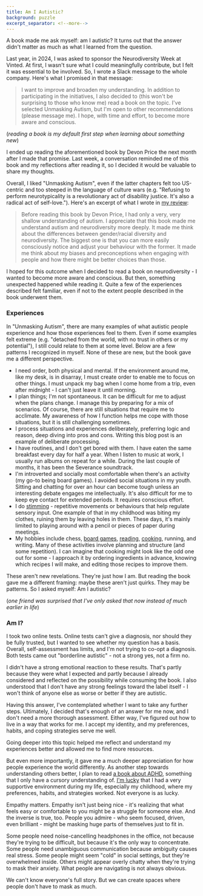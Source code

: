 ```yaml
---
title: Am I Autistic?
background: puzzle
excerpt_separator: <!--more-->
---
```


A book made me ask myself: am I autistic? It turns out that the answer didn't matter as much as what I learned from the question.

<!--more-->

Last year, in 2024, I was asked to sponsor the Neurodiversity Week at Vinted. At first, I wasn't sure what I could meaningfully contribute, but I felt it was essential to be involved. So, I wrote a Slack message to the whole company. Here's what I promised in that message:

> I want to improve and broaden my understanding. In addition to participating in the initiatives, I also decided to (this won't be surprising to those who know me) read a book on the topic. I've selected Unmasking Autism, but I'm open to other recommendations (please message me). I hope, with time and effort, to become more aware and conscious.

(_reading a book is my default first step when learning about something new_)

I ended up reading the aforementioned book by Devon Price the next month after I made that promise. Last week, a conversation reminded me of this book and my reflections after reading it, so I decided it would be valuable to share my thoughts.

Overall, I liked "Unmasking Autism", even if the latter chapters felt too US-centric and too steeped in the language of culture wars (e.g. "Refusing to perform neurotypicality is a revolutionary act of disability justice. It's also a radical act of self-love."). Here's an excerpt of what I wrote in [my review](https://www.goodreads.com/review/show/6372504008):

> Before reading this book by Devon Price, I had only a very, very shallow understanding of autism. I appreciate that this book made me understand autism and neurodiversity more deeply. It made me think about the differences between gender/racial diversity and neurodiversity. The biggest one is that you can more easily consciously notice and adjust your behaviour with the former. It made me think about my biases and preconceptions when engaging with people and how there might be better choices than those.

I hoped for this outcome when I decided to read a book on neurodiversity - I wanted to become more aware and conscious. But then, something unexpected happened while reading it. Quite a few of the experiences described felt familiar, even if not to the extent people described in the book underwent them.

### Experiences

In "Unmasking Autism", there are many examples of what autistic people experience and how those experiences feel to them. Even if some examples felt extreme (e.g. "detached from the world, with no trust in others or my potential"), I still could relate to them at some level. Below are a few patterns I recognized in myself. None of these are new, but the book gave me a different perspective.

- I need order, both physical and mental. If the environment around me, like my desk, is in disarray, I must create order to enable me to focus on other things. I must unpack my bag when I come home from a trip, even after midnight - I can't just leave it until morning.
- I plan things; I'm not spontaneous. It can be difficult for me to adjust when the plans change. I manage this by preparing for a mix of scenarios. Of course, there are still situations that require me to acclimate. My awareness of how I function helps me cope with those situations, but it is still challenging sometimes.
- I process situations and experiences deliberately, preferring logic and reason, deep diving into pros and cons. Writing this blog post is an example of deliberate processing.
- I have routines, and I don't get bored with them. I have eaten the same breakfast every day for half a year. When I listen to music at work, I usually run albums on repeat for a while. During the last couple of months, it has been the Severance soundtrack.
- I'm introverted and socially most comfortable when there's an activity (my go-to being board games). I avoided social situations in my youth. Sitting and chatting for over an hour can become tough unless an interesting debate engages me intellectually. It's also difficult for me to keep eye contact for extended periods. It requires conscious effort.
- I do [stimming](https://en.wikipedia.org/wiki/Stimming) - repetitive movements or behaviours that help regulate sensory input. One example of that in my childhood was biting my clothes, ruining them by leaving holes in them. These days, it's mainly limited to playing around with a pencil or pieces of paper during meetings.
- My hobbies include chess, [board games](/outcome-blind), [reading](/how-i-consume-books), [cooking](/book-review-the-food-lab), running, and writing. Many of these activities involve planning and structure (and some repetition). I can imagine that cooking might look like the odd one out for some - I approach it by ordering ingredients in advance, knowing which recipes I will make, and editing those recipes to improve them.

These aren't new revelations. They're just how I am. But reading the book gave me a different framing: maybe these aren't just quirks. They may be patterns. So I asked myself: Am I autistic?

(_one friend was surprised that I've only asked that now instead of much earlier in life_)

### Am I?

I took two online tests. Online tests can't give a diagnosis, nor should they be fully trusted, but I wanted to see whether my question has a basis. Overall, self-assessment has limits, and I'm not trying to co-opt a diagnosis. Both tests came out "borderline autistic" - not a strong yes, not a firm no.

I didn't have a strong emotional reaction to these results. That's partly because they were what I expected and partly because I already considered and reflected on the possibility while consuming the book. I also understood that I don't have any strong feelings toward the label itself - I won't think of anyone else as worse or better if they are autistic.

Having this answer, I've contemplated whether I want to take any further steps. Ultimately, I decided that's enough of an answer for me now, and I don't need a more thorough assessment. Either way, I've figured out how to live in a way that works for me. I accept my identity, and my preferences, habits, and coping strategies serve me well.

Going deeper into this topic helped me reflect and understand my experiences better and allowed me to find more resources.

But even more importantly, it gave me a much deeper appreciation for how people experience the world differently. As another step towards understanding others better, I plan to read [a book about ADHD](https://www.goodreads.com/book/show/53231680-adhd-2-0), something that I only have a cursory understanding of. [I'm lucky](/lucky) that I had a very supportive environment during my life, especially my childhood, where my preferences, habits, and strategies worked. Not everyone is as lucky.

Empathy matters. Empathy isn't just being nice - it's realizing that what feels easy or comfortable to you might be a struggle for someone else.
And the inverse is true, too. People you admire - who seem focused, driven, even brilliant - might be masking huge parts of themselves just to fit in.

Some people need noise-cancelling headphones in the office, not because they're trying to be difficult, but because it's the only way to concentrate. Some people need unambiguous communication because ambiguity causes real stress. Some people might seem "cold" in social settings, but they're overwhelmed inside. Others might appear overly chatty when they're trying to mask their anxiety. What people are navigating is not always obvious.

We can't know everyone's full story. But we can create spaces where people don't have to mask as much.
